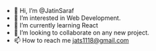 - 👋 Hi, I’m @JatinSaraf
- 👀 I’m interested in Web Development.
- 🌱 I’m currently learning React
- 💞️ I’m looking to collaborate on any new project.
- 📫 How to reach me jats1118@gmail.com

<!---
JatinSaraf/JatinSaraf is a ✨ special ✨ repository because its `README.md` (this file) appears on your GitHub profile.
You can click the Preview link to take a look at your changes.
--->
